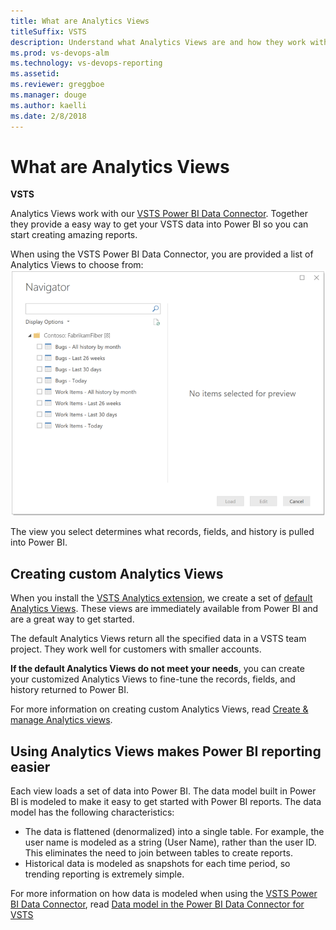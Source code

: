 ```yaml
---
title: What are Analytics Views
titleSuffix: VSTS
description: Understand what Analytics Views are and how they work with Visual Studio Team Services (VSTS) Power BI Integration 
ms.prod: vs-devops-alm
ms.technology: vs-devops-reporting
ms.assetid: 
ms.reviewer: greggboe
ms.manager: douge
ms.author: kaelli
ms.date: 2/8/2018
---
```


# What are Analytics Views

**VSTS**  

Analytics Views work with our [VSTS Power BI Data Connector](../powerbi/data-connector-connect.md). Together they provide a easy way to get your VSTS data into Power BI so you can start creating amazing reports.

When using the VSTS Power BI Data Connector, you are provided a list of Analytics Views to choose from:
![VSTS Power BI Integration - Data Connector - Default Analytics Views](./_img/data-connector-views-default.png)

The view you select determines what records, fields, and history is pulled into Power BI.

## Creating custom Analytics Views
When you install the [VSTS Analytics extension](https://marketplace.visualstudio.com/items?itemName=ms.vss-analytics), we create a set of [default Analytics Views](./analytics-default-views.md). These views are immediately available from Power BI and are a great way to get started.

The default Analytics Views return all the specified data in a VSTS team project. They work well for customers with smaller accounts. 

**If the default Analytics Views do not meet your needs**, you can create your customized Analytics Views to fine-tune the records, fields, and history returned to Power BI.

For more information on creating custom Analytics Views, read [Create & manage Analytics views](./analytics-views-create.md).


## Using Analytics Views makes Power BI reporting easier
Each view loads a set of data into Power BI. The data model built in Power BI is modeled to make it easy to get started with Power BI reports.
The data model has the following characteristics:
* The data is flattened (denormalized) into a single table. For example, the user name is modeled as a string (User Name), rather than the user ID. This eliminates the need to join between tables to create reports.
* Historical data is modeled as snapshots for each time period, so trending reporting is extremely simple.

For more information on how data is modeled when using the [VSTS Power BI Data Connector](../powerbi/data-connector-connect.md), read [Data model in the Power BI Data Connector for VSTS](../powerbi/data-connector-available-data.md)


